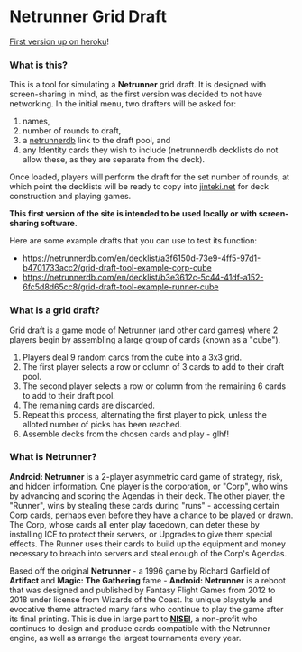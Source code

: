 # Netrunner Grid Draft

[First version up on heroku](https://netrunner-grid-draft.herokuapp.com/)!

### What is this?

This is a tool for simulating a **Netrunner** grid draft. It is designed with screen-sharing in mind, as the first version was decided to not have networking. In the initial menu, two drafters will be asked for:
1. names,
2. number of rounds to draft,
3. a [netrunnerdb](https://netrunnerdb.com/) link to the draft pool, and
4. any Identity cards they wish to include (netrunnerdb decklists do not allow these, as they are separate from the deck).

Once loaded, players will perform the draft for the set number of rounds, at which point the decklists will be ready to copy into [jinteki.net](https://jinteki.net) for deck construction and playing games.

**This first version of the site is intended to be used locally or with screen-sharing software.** 

Here are some example drafts that you can use to test its function:
- https://netrunnerdb.com/en/decklist/a3f6150d-73e9-4ff5-97d1-b4701733acc2/grid-draft-tool-example-corp-cube
- https://netrunnerdb.com/en/decklist/b3e3612c-5c44-41df-a152-6fc5d8d65cc8/grid-draft-tool-example-runner-cube

### What is a grid draft?
Grid draft is a game mode of Netrunner (and other card games) where 2 players begin by assembling a large group of cards (known as a "cube"). 
1. Players deal 9 random cards from the cube into a 3x3 grid. 
2. The first player selects a row or column of 3 cards to add to their draft pool. 
3. The second player selects a row or column from the remaining 6 cards to add to their draft pool. 
4. The remaining cards are discarded.
5. Repeat this process, alternating the first player to pick, unless the alloted number of picks has been reached.
6. Assemble decks from the chosen cards and play - glhf!

### What is Netrunner? 
**Android: Netrunner** is a 2-player asymmetric card game of strategy, risk, and hidden information. One player is the corporation, or "Corp", who wins by advancing and scoring the Agendas in their deck. The other player, the "Runner", wins by stealing these cards during "runs" - accessing certain Corp cards, perhaps even before they have a chance to be played or drawn. The Corp, whose cards all enter play facedown, can deter these by installing ICE to protect their servers, or Upgrades to give them special effects. The Runner uses their cards to build up the equipment and money necessary to breach into servers and steal enough of the Corp's Agendas.

Based off the original **Netrunner** - a 1996 game by Richard Garfield of **Artifact** and **Magic: The Gathering** fame - **Android: Netrunner** is a reboot that was designed and published by Fantasy Flight Games from 2012 to 2018 under license from Wizards of the Coast. Its unique playstyle and evocative theme attracted many fans who continue to play the game after its final printing. This is due in large part to **[NISEI](https://nisei.net/)**, a non-profit who continues to design and produce cards compatible with the Netrunner engine, as well as arrange the largest tournaments every year.